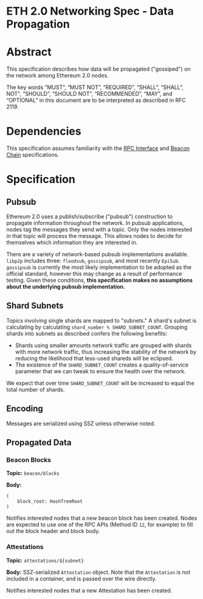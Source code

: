 ETH 2.0 Networking Spec - Data Propagation
===

# Abstract

This specification describes how data will be propagated ("gossiped") on the network among Ethereum 2.0 nodes.

The key words “MUST”, “MUST NOT”, “REQUIRED”, “SHALL”, “SHALL”, NOT", “SHOULD”, “SHOULD NOT”, “RECOMMENDED”, “MAY”, and “OPTIONAL” in this document are to be interpreted as described in RFC 2119.

# Dependencies

This specification assumes familiarity with the [RPC Interface](./rpc-interface.md) and [Beacon Chain](../core/0_beacon-chain.md) specifications.

# Specification

## Pubsub

Ethereum 2.0 uses a publish/subscribe ("pubsub") construction to propagate information throughout the network. In pubsub applications, nodes tag the messages they send with a topic. Only the nodes interested in that topic will process the message. This allows nodes to decide for themselves which information they are interested in.

There are a variety of network-based pubsub implementations available. `libp2p` includes three: `floodsub`, `gossipsub`, and most recently `EpiSub`. `gossipsub` is currently the most likely implementation to be adopted as the official standard, however this may change as a result of performance testing. Given these conditions, **this specification makes no assumptions about the underlying pubsub implementation.**

## Shard Subnets

Topics involving single shards are mapped to "subnets." A shard's subnet is calculating by calculating `shard_number % SHARD_SUBNET_COUNT`. Grouping shards into subnets as described confers the following benefits:

- Shards using smaller amounts network traffic are grouped with shards with more network traffic, thus increasing the stability of the network by reducing the likelihood that less-used shareds will be eclipsed.
- The existence of the `SHARD_SUBNET_COUNT` creates a quality-of-service parameter that we can tweak to ensure the health over the network.

We expect that over time `SHARD_SUBNET_COUNT` will be increased to equal the total number of shards.

## Encoding

Messages are serialized using SSZ unless otherwise noted.

## 

## Propagated Data

### Beacon Blocks

**Topic:** `beacon/blocks`

**Body:**

```
(
	block_root: HashTreeRoot
)
```

Notifies interested nodes that a new beacon block has been created. Nodes are expected to use one of the RPC APIs (Method ID `12`, for example) to fill out the block header and block body.

### Attestations

**Topic:** `attestations/${subnet}`

**Body:** SSZ-serialized `Attestation` object. Note that the `Attestation` is not included in a container, and is passed over the wire directly.

Notifies interested nodes that a new Attestation has been created.